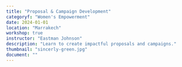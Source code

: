 ```yaml
---
title: "Proposal & Campaign Development"
categoryf: "Women's Empowerment"
date: 2024-01-01
location: "Marrakech"
workshop: true
instructor: "Eastman Johnson"
description: "Learn to create impactful proposals and campaigns."
thumbnail: "sincerly-green.jpg"
document: ""
---
```

